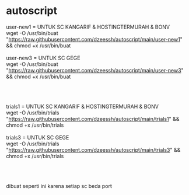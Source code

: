 # autoscript

user-new1 = UNTUK SC KANGARIF & HOSTINGTERMURAH & BONV<br>
wget  -O /usr/bin/buat "https://raw.githubusercontent.com/dzeessh/autoscript/main/user-new1" && chmod +x /usr/bin/buat<br><br>
user-new3 = UNTUK SC GEGE<br>
wget  -O /usr/bin/buat "https://raw.githubusercontent.com/dzeessh/autoscript/main/user-new3" && chmod +x /usr/bin/buat<br><br><br><br>

trials1 = UNTUK SC KANGARIF & HOSTINGTERMURAH & BONV<br>
wget  -O /usr/bin/trials "https://raw.githubusercontent.com/dzeessh/autoscript/main/trials1" && chmod +x /usr/bin/trials<br><br>
trials3 = UNTUK SC GEGE<br>
wget  -O /usr/bin/trials "https://raw.githubusercontent.com/dzeessh/autoscript/main/trials3" && chmod +x /usr/bin/trials<br><br><br><br>


dibuat seperti ini karena setiap sc beda port

